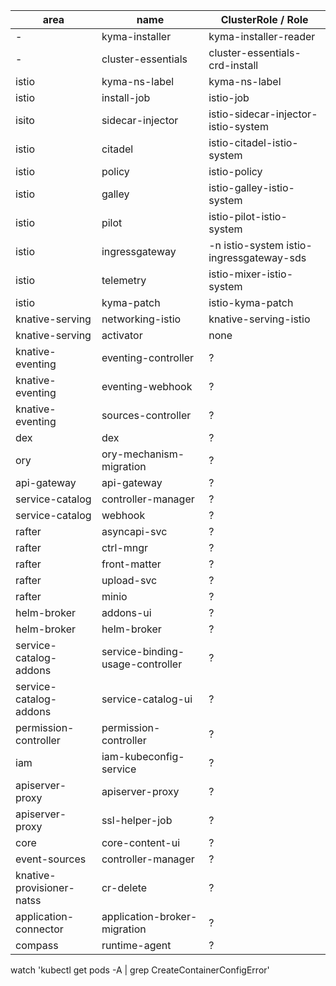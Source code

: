 | area                      | name                             | ClusterRole / Role                       |
| ------------------------- | -------------------------------- | ---------------------------------------- |
| -                         | kyma-installer                   | kyma-installer-reader                    |
| -                         | cluster-essentials               | cluster-essentials-crd-install           |
| istio                     | kyma-ns-label                    | kyma-ns-label                            |
| istio                     | install-job                      | istio-job                                |
| isito                     | sidecar-injector                 | istio-sidecar-injector-istio-system      |
| istio                     | citadel                          | istio-citadel-istio-system               |
| istio                     | policy                           | istio-policy                             |
| istio                     | galley                           | istio-galley-istio-system                |
| istio                     | pilot                            | istio-pilot-istio-system                 |
| istio                     | ingressgateway                   | -n istio-system istio-ingressgateway-sds |
| istio                     | telemetry                        | istio-mixer-istio-system                 |
| istio                     | kyma-patch                       | istio-kyma-patch                         |
| knative-serving           | networking-istio                 | knative-serving-istio                    |
| knative-serving           | activator                        | none                                     |
| knative-eventing          | eventing-controller              | ?                                        |
| knative-eventing          | eventing-webhook                 | ?                                        |
| knative-eventing          | sources-controller               | ?                                        |
| dex                       | dex                              | ?                                        |
| ory                       | ory-mechanism-migration          | ?                                        |
| api-gateway               | api-gateway                      | ?                                        |
| service-catalog           | controller-manager               | ?                                        |
| service-catalog           | webhook                          | ?                                        |
| rafter                    | asyncapi-svc                     | ?                                        |
| rafter                    | ctrl-mngr                        | ?                                        |
| rafter                    | front-matter                     | ?                                        |
| rafter                    | upload-svc                       | ?                                        |
| rafter                    | minio                            | ?                                        |
| helm-broker               | addons-ui                        | ?                                        |
| helm-broker               | helm-broker                      | ?                                        |
| service-catalog-addons    | service-binding-usage-controller | ?                                        |
| service-catalog-addons    | service-catalog-ui               | ?                                        |
| permission-controller     | permission-controller            | ?                                        |
| iam                       | iam-kubeconfig-service           | ?                                        |
| apiserver-proxy           | apiserver-proxy                  | ?                                        |
| apiserver-proxy           | ssl-helper-job                   | ?                                        |
| core                      | core-content-ui                  | ?                                        |
| event-sources             | controller-manager               | ?                                        |
| knative-provisioner-natss | cr-delete                        | ?                                        |
| application-connector     | application-broker-migration     | ?                                        |
| compass                   | runtime-agent                    | ?                                        |

watch 'kubectl get pods -A | grep CreateContainerConfigError'
